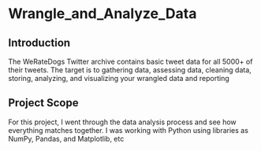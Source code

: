 # Wrangle_and_Analyze_Data
## Introduction 
The WeRateDogs Twitter archive contains basic tweet data for all 5000+ of their tweets. The target is to gathering data, assessing data, cleaning data, storing, analyzing, and visualizing your wrangled data and reporting

## Project Scope
For this project, I went through the data analysis process and see how everything matches together. I was working with Python using libraries as NumPy, Pandas, and Matplotlib, etc
